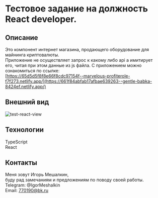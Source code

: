 # Тестовое задание на должность React developer.

## Описание
Это компонент интернет магазина, продающего оборудование для майнинга криптовалюты. <br>
Приложение не осуществляет запрос к какому либо api а имитирует его, читая при этом данные из js файла. 
С приложением можно ознакомиться по ссылке:  <br>
[https://65d5d5f8f8e66f8cdc97154f--marvelous-profiterole-f7f273.netlify.app/](https://661f84abfab17afbae639263--gentle-babka-8424ef.netlify.app/)

## Внешний вид
![test-react-view](https://github.com/IgorMeshalkin/react-test/assets/97287038/d5dc7952-1071-4791-a2ac-9c206b095d3b)

## Технологии
TypeScript<br>
React<br>

## Контакты
Меня зовут Игорь Мешалкин, <br> буду рад замечаниям и предложениям по поводу своей работы.   <br>
Telegram: @IgorMeshalkin   <br>
Email: 770190@bk.ru
